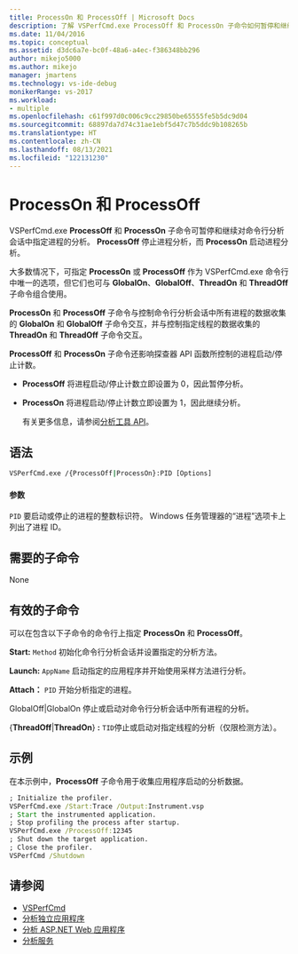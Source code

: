 ```yaml
---
title: ProcessOn 和 ProcessOff | Microsoft Docs
description: 了解 VSPerfCmd.exe ProcessOff 和 ProcessOn 子命令如何暂停和继续对命令行分析会话中指定进程的分析。
ms.date: 11/04/2016
ms.topic: conceptual
ms.assetid: d3dc6a7e-bc0f-48a6-a4ec-f386348bb296
author: mikejo5000
ms.author: mikejo
manager: jmartens
ms.technology: vs-ide-debug
monikerRange: vs-2017
ms.workload:
- multiple
ms.openlocfilehash: c61f997d0c006c9cc29850be65555fe5b5dc9d04
ms.sourcegitcommit: 68897da7d74c31ae1ebf5d47c7b5ddc9b108265b
ms.translationtype: HT
ms.contentlocale: zh-CN
ms.lasthandoff: 08/13/2021
ms.locfileid: "122131230"
---
```

# <a name="processon-and-processoff"></a>ProcessOn 和 ProcessOff
VSPerfCmd.exe **ProcessOff** 和 **ProcessOn** 子命令可暂停和继续对命令行分析会话中指定进程的分析。 **ProcessOff** 停止进程分析，而 **ProcessOn** 启动进程分析。

 大多数情况下，可指定 **ProcessOn** 或 **ProcessOff** 作为 VSPerfCmd.exe 命令行中唯一的选项，但它们也可与 **GlobalOn**、**GlobalOff**、**ThreadOn** 和 **ThreadOff** 子命令组合使用。

 **ProcessOn** 和 **ProcessOff** 子命令与控制命令行分析会话中所有进程的数据收集的 **GlobalOn** 和 **GlobalOff** 子命令交互，并与控制指定线程的数据收集的 **ThreadOn** 和 **ThreadOff** 子命令交互。

 **ProcessOff** 和 **ProcessOn** 子命令还影响探查器 API 函数所控制的进程启动/停止计数。

- **ProcessOff** 将进程启动/停止计数立即设置为 0，因此暂停分析。

- **ProcessOn** 将进程启动/停止计数立即设置为 1，因此继续分析。

  有关更多信息，请参阅[分析工具 API](../profiling/profiling-tools-apis.md)。

## <a name="syntax"></a>语法

```cmd
VSPerfCmd.exe /{ProcessOff|ProcessOn}:PID [Options]

```

#### <a name="parameters"></a>参数
 `PID` 要启动或停止的进程的整数标识符。 Windows 任务管理器的“进程”选项卡上列出了进程 ID。

## <a name="required-subcommands"></a>需要的子命令
 None

## <a name="valid-subcommands"></a>有效的子命令
 可以在包含以下子命令的命令行上指定 **ProcessOn** 和 **ProcessOff**。

 **Start:** `Method` 初始化命令行分析会话并设置指定的分析方法。

 **Launch:** `AppName` 启动指定的应用程序并开始使用采样方法进行分析。

 **Attach：** `PID` 开始分析指定的进程。

 GlobalOff&#124;GlobalOn 停止或启动对命令行分析会话中所有进程的分析。

 {**ThreadOff**|**ThreadOn**} **:** `TID`停止或启动对指定线程的分析（仅限检测方法）。

## <a name="example"></a>示例
 在本示例中，**ProcessOff** 子命令用于收集应用程序启动的分析数据。

```cmd
; Initialize the profiler.
VSPerfCmd.exe /Start:Trace /Output:Instrument.vsp
; Start the instrumented application.
; Stop profiling the process after startup.
VSPerfCmd.exe /ProcessOff:12345
; Shut down the target application.
; Close the profiler.
VSPerfCmd /Shutdown

```

## <a name="see-also"></a>请参阅
- [VSPerfCmd](../profiling/vsperfcmd.md)
- [分析独立应用程序](../profiling/command-line-profiling-of-stand-alone-applications.md)
- [分析 ASP.NET Web 应用程序](../profiling/command-line-profiling-of-aspnet-web-applications.md)
- [分析服务](../profiling/command-line-profiling-of-services.md)
